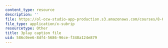 ```yaml
---
content_type: resource
description: ''
file: https://ol-ocw-studio-app-production.s3.amazonaws.com/courses/8-01sc-classical-mechanics-fall-2016/586c0ee68df4568696cef348a124e879_mjrQHIJj1iI.vtt
file_type: application/x-subrip
resourcetype: Other
title: 3play caption file
uid: 586c0ee6-8df4-5686-96ce-f348a124e879
---
```

